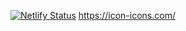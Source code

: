 [![Netlify Status](https://api.netlify.com/api/v1/badges/c6f7eda9-b6a5-4021-b3e3-bba661d2d6fd/deploy-status)](https://app.netlify.com/sites/devpenzil/deploys)
https://icon-icons.com/
